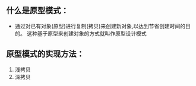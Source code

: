 ## 什么是原型模式：
- 通过对已有对象(原型)进行复制(拷贝)来创建新对象,以达到节省创建时间的目的。
这种基于原型来创建对象的方式就叫作原型设计模式

## 原型模式的实现方法：
1. 浅拷贝
2. 深拷贝
